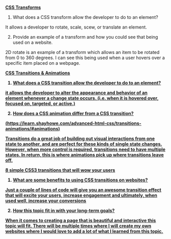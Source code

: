 <strong><u>CSS Transforms</u></strong>

1. What does a CSS transform allow the developer to do to an element?

It allows a developer to rotate, scale, scew, or translate an element.

2. Provide an example of a transform and how you could see that being used on a website.

2D rotate is an example of a transform which allows an item to be rotated from 0 to 360 degrees. I can see this being used when a user hovers over a specific item placed on a webpage.

<strong><u>CSS Transitions & Animations<strong><u>

1. What does a CSS transition allow the developer to do to an element?

it allows the developer to alter the appearance and behavior of an element whenever a change state occurs. (i.e. when it is hovered over, focused on, targeted, or active.)

2. How does a CSS animation differ from a CSS transition?

(https://learn.shayhowe.com/advanced-html-css/transitions-animations/#animations)

Transitions do a great job of building out visual interactions from one state to another, and are perfect for these kinds of single state changes. However, when more control is required, transitions need to have multiple states. In return, this is where animations pick up where transitions leave off.

<strong><u>8 simple CSS3 transitions that will wow your users<strong><u>

1. What are some benefits to using CSS transitions on websites?

Just a couple of lines of code will give you an awesome transition effect that will excite your users, increase engagement and ultimately, when used well, increase your conversions

2. How this topic fit in with your long-term goals?

When it comes to creating a page that is beautiful and interactive this topic will fit. There will be multiple times where I will create my own websites where I would love to add a lot of what I learned from this topic.
